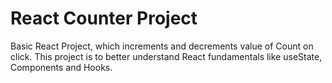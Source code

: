 # React Counter Project

Basic React Project, which increments and decrements value of Count on click. This project is to better understand React fundamentals like useState, Components and Hooks.